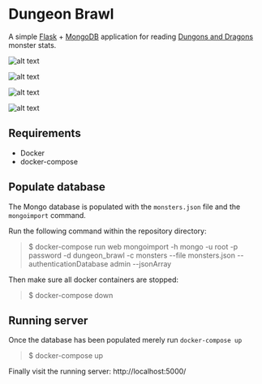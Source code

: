 # **Dungeon Brawl**

A simple [Flask](http://flask.pocoo.org/) + [MongoDB](https://www.mongodb.com/)
application for reading [Dungons and Dragons](http://dnd.wizards.com/) monster
stats.

![alt text](https://i.imgur.com/gvuu7MI.png")

![alt text](https://i.imgur.com/K1RM6Z1.png")

![alt text](https://i.imgur.com/vsX2yAR.png")

![alt text](https://i.imgur.com/cDZqadP.png")

## Requirements

 * Docker
 * docker-compose

## Populate database

The Mongo database is populated with the `monsters.json` file
and the `mongoimport` command.

Run the following command within the repository directory:

> $ docker-compose run web mongoimport -h mongo -u root -p password -d dungeon_brawl -c monsters --file monsters.json --authenticationDatabase admin --jsonArray

Then make sure all docker containers are stopped:

> $ docker-compose down

## Running server

Once the database has been populated merely run `docker-compose up`

> $ docker-compose up

Finally visit the running server: http://localhost:5000/
